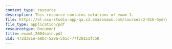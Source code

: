 ```yaml
---
content_type: resource
description: This resource contains solutions of exam 1.
file: https://ol-ocw-studio-app-qa.s3.amazonaws.com/courses/2-016-hydrodynamics-13-012-fall-2005/472d381ea8bc528a5b5c77f28151fc58_exam1_2004soln.pdf
file_type: application/pdf
resourcetype: Document
title: exam1_2004soln.pdf
uid: 472d381e-a8bc-528a-5b5c-77f28151fc58
---
```

